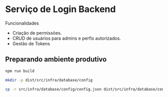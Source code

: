 # Serviço de Login Backend

Funcionalidades

- Criação de permissões.
- CRUD de usuários para admins e perfis autorizados.
- Gestão de Tokens


## Preparando ambiente produtivo

```bash
npm run build
```

```bash
mkdir -p dist/src/infra/database/config
```

```bash
cp -r src/infra/database/config/config.json dist/src/infra/database/config
```